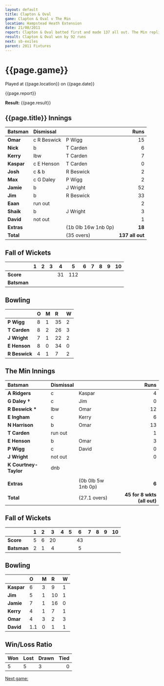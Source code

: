```yaml
---
layout: default
title: Clapton & Oval
game: Clapton & Oval v The Min
location: Hampstead Heath Extension
date: 21/08/2011
report: Clapton & Oval batted first and made 137 all out. The Min replied with 45 for 8 wkts (all out)
result: Clapton & Oval won by 92 runs
next: sb-exiles
parent: 2011 Fixtures
---
```


# {{page.game}}

Played at {{page.location}} on {{page.date}}

{{page.report}}

**Result:** {{page.result}}

## {{page.title}} Innings

| Batsman | Dismissal |  | Runs |
|:---|:---|---|---:|
| **Omar** | c R Beswick | P Wigg | 15 |
| **Nick** | b | T Carden | 6 |
| **Kerry** | lbw | T Carden | 7 |
| **Kaspar** | c E Henson | T Carden | 0 |
| **Josh** | c & b | R Beswick | 2 |
| **Max** | c G Daley | P Wigg | 2 |
| **Jamie** | b | J Wright | 52 |
| **Jim** | b | R Beswick | 33 |
| **Eaan** | run out |  | 2 |
| **Shaik** | b | J Wright | 3 |
| **David** | not out |  | 1 |
| **Extras** | | (1b 0lb 16w 1nb 0p) | **18** |
| **Total** | | (35 overs) | ****137 all out**** |

## Fall of Wickets

| | 1 | 2 | 3 | 4 | 5 | 6 | 7 | 8 | 9 | 10 |
|---|:---:|:---:|:---:|:---:|:---:|:---:|:---:|:---:|:---:|:---:|
| **Score** |  |  |  | 31 | 112 |  |  |  |  |  |
| **Batsman** |  |  |  |  |  |  |  |  |  |  |

## Bowling

| | O | M | R | W |
|---|:---|:---|:---|:---|
| **P Wigg** | 8 | 1 | 35 | 2 |
| **T Carden** | 8 | 2 | 26 | 3 |
| **J Wright** | 7 | 1 | 22 | 2 |
| **E Henson** | 8 | 0 | 34 | 0 |
| **R Beswick** | 4 | 1 | 7 | 2 |

## The Min Innings

| Batsman | Dismissal |  | Runs |
|:---|:---|---|---:|
| **A Ridgers** | c | Kaspar | 4 |
| **G Daley &#8224;** | c | Jim | 0 |
| **R Beswick &#42;** | lbw | Omar | 12 |
| **E Ingham** | c | Kerry | 6 |
| **N Harrison** | b | Omar | 13 |
| **T Carden** | run out |  | 1 |
| **E Henson** | b | Omar | 3 |
| **P Wigg** | c | David | 0 |
| **J Wright** | not out |  | 0 |
| **K Courtney-Taylor** | dnb |  |  |
|  |  |  |  |
| **Extras** | | (0b 0lb 5w 1nb 0p) | **6** |
| **Total** | | (27.1 overs) | ****45 for 8 wkts (all out)**** |

## Fall of Wickets

| | 1 | 2 | 3 | 4 | 5 | 6 | 7 | 8 | 9 | 10 |
|---|:---:|:---:|:---:|:---:|:---:|:---:|:---:|:---:|:---:|:---:|
| **Score** | 5 | 6 | 20 |  |  | 43 |  |  |  |  |
| **Batsman** | 2 | 1 | 4 |  |  | 5 |  |  |  |  |

## Bowling

| | O | M | R | W |
|---|:---|:---|:---|:---|
| **Kaspar** | 6 | 3 | 9 | 1 |
| **Jim** | 5 | 1 | 10 | 1 |
| **Jamie** | 7 | 1 | 16 | 0 |
| **Kerry** | 4 | 1 | 7 | 1 |
| **Omar** | 4 | 3 | 2 | 3 |
| **David** | 1.1 | 0 | 1 | 1 |

## Win/Loss Ratio

| Won | Lost | Drawn | Tied |
|:---|:---|:---|---:|
| 5 | 5 | 3 | 0 |

[Next game:]({{page.next}})
